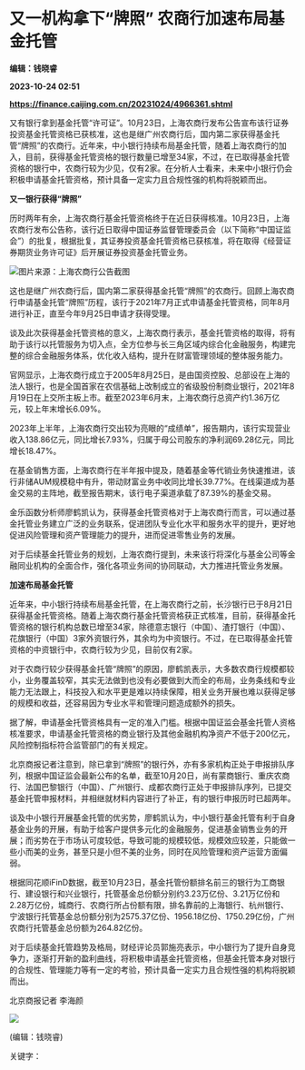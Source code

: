 # 又一机构拿下“牌照” 农商行加速布局基金托管
**编辑：钱晓睿**

**2023-10-24 02:51**

**https://finance.caijing.com.cn/20231024/4966361.shtml**

又有银行拿到基金托管“许可证”。10月23日，上海农商行发布公告宣布该行证券投资基金托管资格已获核准，这也是继广州农商行后，国内第二家获得基金托管“牌照”的农商行。近年来，中小银行持续布局基金托管，随着上海农商行的加入，目前，获得基金托管资格的银行数量已增至34家，不过，在已取得基金托管资格的银行中，农商行较为少见，仅有2家。在分析人士看来，未来中小银行仍会积极申请基金托管资格，预计具备一定实力且合规性强的机构将脱颖而出。

**又一银行获得“牌照”**

历时两年有余，上海农商行基金托管资格终于在近日获得核准。10月23日，上海农商行发布公告称，该行近日取得中国证券监督管理委员会（以下简称“中国证监会”）的批复，根据批复，其证券投资基金托管资格已获核准，将在取得《经营证券期货业务许可证》后开展证券投资基金托管业务。

![图片来源：上海农商行公告截图](https://upload.bbtnews.com.cn/2023/1023/1698057405911.png)

这也是继广州农商行后，国内第二家获得基金托管“牌照”的农商行。回顾上海农商行申请基金托管“牌照”历程，该行于2021年7月正式申请基金托管资格，同年8月进行补正，直至今年9月25日申请才获得受理。

谈及此次获得基金托管资格的意义，上海农商行表示，基金托管资格的取得，将有助于该行以托管服务为切入点，全方位参与长三角区域内综合化金融服务，构建完整的综合金融服务体系，优化收入结构，提升在财富管理领域的整体服务能力。

官网显示，上海农商行成立于2005年8月25日，是由国资控股、总部设在上海的法人银行，也是全国首家在农信基础上改制成立的省级股份制商业银行，2021年8月19日在上交所主板上市。截至2023年6月末，上海农商行总资产约1.36万亿元，较上年末增长6.09%。

2023年上半年，上海农商行交出较为亮眼的“成绩单”，报告期内，该行实现营业收入138.86亿元，同比增长7.93%，归属于母公司股东的净利润69.28亿元，同比增长18.47%。

在基金销售方面，上海农商行在半年报中提及，随着基金等代销业务快速推进，该行非储AUM规模稳中有升，带动财富业务中收同比增长39.77%。在线渠道成为基金交易的主阵地，截至报告期末，该行电子渠道承载了87.39%的基金交易。

金乐函数分析师廖鹤凯认为，获得基金托管资格对于上海农商行而言，可以通过基金托管业务建立广泛的业务联系，促进团队专业化水平和服务水平的提升，更好地促进风险管理和资产管理能力的提升，进而促进零售业务的发展。

对于后续基金托管业务的规划，上海农商行提到，未来该行将深化与基金公司等金融同业机构的全面合作，强化各项业务间的协同联动，大力推进托管业务发展。

**加速布局基金托管**

近年来，中小银行持续布局基金托管，在上海农商行之前，长沙银行已于8月21日获得基金托管资格。随着上海农商行基金托管资格获正式核准，目前，获得基金托管资格的银行机构总数已增至34家，除德意志银行（中国）、渣打银行（中国）、花旗银行（中国）3家外资银行外，其余均为中资银行。不过，在已取得基金托管资格的中资银行中，农商行较为少见，目前仅有2家。

对于农商行较少获得基金托管“牌照”的原因，廖鹤凯表示，大多数农商行规模都较小，业务覆盖较窄，其实无法做到也没有必要做到大而全的布局，业务条线和专业能力无法跟上，科技投入和水平更是难以持续保障，相关业务开展也难以获得足够的规模和收益，还容易因为专业水平和管理问题造成额外的损失。

据了解，申请基金托管资格具有一定的准入门槛。根据中国证监会基金托管人资格核准要求，申请基金托管资格的商业银行及其他金融机构净资产不低于200亿元，风险控制指标符合监管部门的有关规定。

北京商报记者注意到，除已拿到“牌照”的银行外，亦有多家机构正处于申报排队序列，根据中国证监会最新公布的名单，截至10月20日，尚有蒙商银行、重庆农商行、法国巴黎银行（中国）、广州银行、成都农商行正处于申报排队序列，已提交基金托管申报材料，并相继就材料内容进行了补正，有的银行申报历时已超两年。

谈及中小银行开展基金托管的优劣势，廖鹤凯认为，中小银行基金托管有利于自身基金业务的开展，有助于给客户提供多元化的金融服务，促进基金销售业务的开展；而劣势在于市场认可度较低，导致可能的规模较低，规模效应较差，只能做一些小而美的业务，甚至只是小但不美的业务，同时在风险管理和资产运营方面偏弱。

根据同花顺iFinD数据，截至10月23日，基金托管份额排名前三的银行为工商银行、建设银行和兴业银行，托管基金总份额分别约3.23万亿份、3.21万亿份和2.28万亿份，城商行、农商行所占份额有限，排名靠前的上海银行、杭州银行、宁波银行托管基金总份额分别为2575.37亿份、1956.18亿份、1750.29亿份，广州农商行托管基金总份额为264.82亿份。

对于后续基金托管趋势及格局，财经评论员郭施亮表示，中小银行为了提升自身竞争力，逐渐打开新的盈利曲线，将积极申请基金托管资格，但基金托管本身对银行的合规性、管理能力等有一定的考验，预计具备一定实力且合规性强的机构将脱颖而出。

北京商报记者 李海颜

![](https://tx1.cdn.caijing.com.cn/2014-03-27/114048455.jpg)

(编辑：钱晓睿)

关键字：
